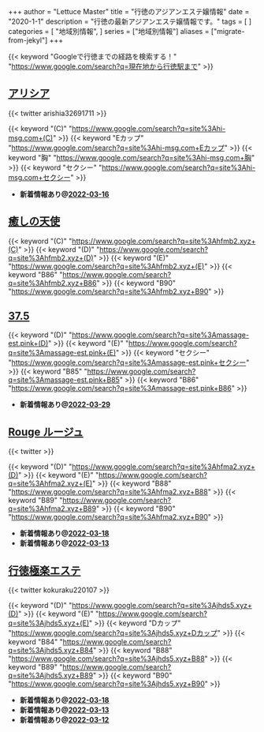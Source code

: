 +++
author = "Lettuce Master"
title = "行徳のアジアンエステ嬢情報"
date = "2020-1-1"
description = "行徳の最新アジアンエステ嬢情報です。"
tags = [
]
categories = [
    "地域別情報",
]
series = ["地域別情報"]
aliases = ["migrate-from-jekyl"]
+++

{{< keyword "Googleで行徳までの経路を検索する！" "https://www.google.com/search?q=現在地から行徳駅まで" >}}

## [アリシア](http://hi-msg.com/alicia/)


{{< twitter arishia32691711 >}}

{{< keyword "(C)" "https://www.google.com/search?q=site%3Ahi-msg.com+(C)" >}} {{< keyword "Eカップ" "https://www.google.com/search?q=site%3Ahi-msg.com+Eカップ" >}} {{< keyword "胸" "https://www.google.com/search?q=site%3Ahi-msg.com+胸" >}} {{< keyword "セクシー" "https://www.google.com/search?q=site%3Ahi-msg.com+セクシー" >}} 

- **新着情報あり@[2022-03-16](/post/2022-03-16)**
## [癒しの天使](http://hfmb2.xyz/)
{{< keyword "(C)" "https://www.google.com/search?q=site%3Ahfmb2.xyz+(C)" >}} {{< keyword "(D)" "https://www.google.com/search?q=site%3Ahfmb2.xyz+(D)" >}} {{< keyword "(E)" "https://www.google.com/search?q=site%3Ahfmb2.xyz+(E)" >}} {{< keyword "B86" "https://www.google.com/search?q=site%3Ahfmb2.xyz+B86" >}} {{< keyword "B90" "https://www.google.com/search?q=site%3Ahfmb2.xyz+B90" >}} 

## [37.5](http://massage-est.pink/)
{{< keyword "(D)" "https://www.google.com/search?q=site%3Amassage-est.pink+(D)" >}} {{< keyword "(E)" "https://www.google.com/search?q=site%3Amassage-est.pink+(E)" >}} {{< keyword "セクシー" "https://www.google.com/search?q=site%3Amassage-est.pink+セクシー" >}} {{< keyword "B85" "https://www.google.com/search?q=site%3Amassage-est.pink+B85" >}} {{< keyword "B86" "https://www.google.com/search?q=site%3Amassage-est.pink+B86" >}} 

- **新着情報あり@[2022-03-29](/post/2022-03-29)**
## [Rouge ルージュ](http://hfma2.xyz/)


{{< twitter  >}}

{{< keyword "(D)" "https://www.google.com/search?q=site%3Ahfma2.xyz+(D)" >}} {{< keyword "(E)" "https://www.google.com/search?q=site%3Ahfma2.xyz+(E)" >}} {{< keyword "B88" "https://www.google.com/search?q=site%3Ahfma2.xyz+B88" >}} {{< keyword "B89" "https://www.google.com/search?q=site%3Ahfma2.xyz+B89" >}} {{< keyword "B90" "https://www.google.com/search?q=site%3Ahfma2.xyz+B90" >}} 

- **新着情報あり@[2022-03-18](/post/2022-03-18)**
- **新着情報あり@[2022-03-13](/post/2022-03-13)**
## [行徳極楽エステ](http://jhds5.xyz/)


{{< twitter kokuraku220107 >}}

{{< keyword "(D)" "https://www.google.com/search?q=site%3Ajhds5.xyz+(D)" >}} {{< keyword "(E)" "https://www.google.com/search?q=site%3Ajhds5.xyz+(E)" >}} {{< keyword "Dカップ" "https://www.google.com/search?q=site%3Ajhds5.xyz+Dカップ" >}} {{< keyword "B84" "https://www.google.com/search?q=site%3Ajhds5.xyz+B84" >}} {{< keyword "B88" "https://www.google.com/search?q=site%3Ajhds5.xyz+B88" >}} {{< keyword "B89" "https://www.google.com/search?q=site%3Ajhds5.xyz+B89" >}} {{< keyword "B90" "https://www.google.com/search?q=site%3Ajhds5.xyz+B90" >}} 

- **新着情報あり@[2022-03-18](/post/2022-03-18)**
- **新着情報あり@[2022-03-13](/post/2022-03-13)**
- **新着情報あり@[2022-03-12](/post/2022-03-12)**
